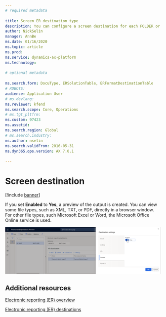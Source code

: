 ```yaml
---
# required metadata

title: Screen ER destination type
description: You can configure a screen destination for each FOLDER or FILE component of an Electronic reporting (ER) format that is configured to generate outbound documents. Based on the setting of such destination, a generated document is opened for preview in a separated tab of using web browser.
author: NickSelin
manager: AnnBe
ms.date: 01/16/2020
ms.topic: article
ms.prod: 
ms.service: dynamics-ax-platform
ms.technology: 

# optional metadata

ms.search.form: DocuType, ERSolutionTable, ERFormatDestinationTable
# ROBOTS: 
audience: Application User
# ms.devlang: 
ms.reviewer: kfend
ms.search.scope: Core, Operations
# ms.tgt_pltfrm: 
ms.custom: 97423
ms.assetid: 
ms.search.region: Global
# ms.search.industry: 
ms.author: nselin
ms.search.validFrom: 2016-05-31
ms.dyn365.ops.version: AX 7.0.1

---
```


# <a name="ScreenDestinationType">Screen destination</a>

[!include [banner](../includes/banner.md)]

If you set **Enabled** to **Yes**, a preview of the output is created. You can view some file types, such as XML, TXT, or PDF, directly in a browser window. For other file types, such Microsoft Excel or Word, the Microsoft Office Online service is used.

[![Destination setting page](./media/ER_Destinations-EnableScreenDestination.png)](./media/ER_Destinations-EnableScreenDestination.png)

## Additional resources

[Electronic reporting (ER) overview](general-electronic-reporting.md)

[Electronic reporting (ER) destinations](electronic-reporting-destinations.md)
